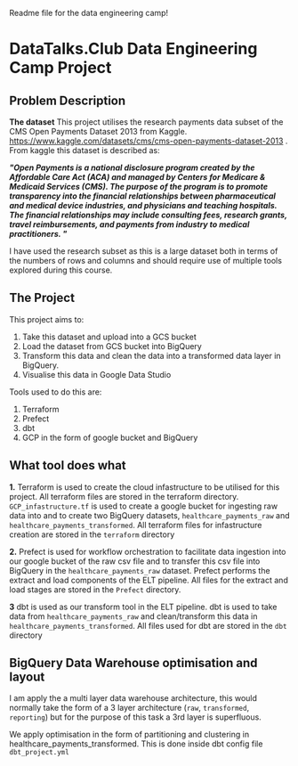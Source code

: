 Readme file for the data engineering camp!

# DataTalks.Club Data Engineering Camp Project


## Problem Description


**The dataset**
This project utilises the research payments data subset of the CMS Open Payments Dataset 2013 from Kaggle. https://www.kaggle.com/datasets/cms/cms-open-payments-dataset-2013 . From kaggle this dataset is described as:

***"Open Payments is a national disclosure program created by the Affordable Care Act (ACA) and managed by Centers for Medicare & Medicaid Services (CMS). The purpose of the program is to promote transparency into the financial relationships between pharmaceutical and medical device industries, and physicians and teaching hospitals. The financial relationships may include consulting fees, research grants, travel reimbursements, and payments from industry to medical practitioners. "***

I have used the research subset as this is a large dataset both in terms of the numbers of rows and columns and should require use of multiple tools explored during this course.

## The Project

This project aims to:
1. Take this dataset and upload into a GCS bucket
2. Load the dataset from GCS bucket into BigQuery
3. Transform this data and clean the data into a transformed data  layer in BigQuery.
4. Visualise this data in Google Data Studio

Tools used to do this are:
1. Terraform
2. Prefect
3. dbt
4. GCP in the form of google bucket and BigQuery


## What tool does what

**1.** Terraform is used to create the cloud infastructure to be utilised for this project. All terraform files are stored in the terraform directory. ``GCP_infastructure.tf`` is used to create a google bucket for ingesting raw data into and to create two BigQuery datasets, ``healthcare_payments_raw`` and ``healthcare_payments_transformed``. All terraform files for infastructure creation are stored in the ``terraform`` directory

**2.** Prefect is used for workflow orchestration to facilitate data ingestion into our google bucket of the raw csv file and to transfer this csv file into BigQuery in the  ``healthcare_payments_raw`` dataset.  Prefect performs the extract and load components of the ELT pipeline. All files for the extract and load stages are stored in the ``Prefect`` directory.

**3** dbt is used as our transform tool in the ELT pipeline. dbt is used to take data from  ``healthcare_payments_raw`` and clean/transform this data in  ``healthcare_payments_transformed``. All files used for dbt are stored in the ``dbt`` directory


## BigQuery Data Warehouse optimisation and layout
I am  apply the a multi layer data warehouse architecture, this would normally take the form of a 3 layer architecture (``raw``, ``transformed``, ``reporting``)
but for the purpose of this task a 3rd layer is superfluous.

We apply optimisation in the form of partitioning and clustering in  healthcare_payments_transformed. This is done inside dbt config file ``dbt_project.yml``